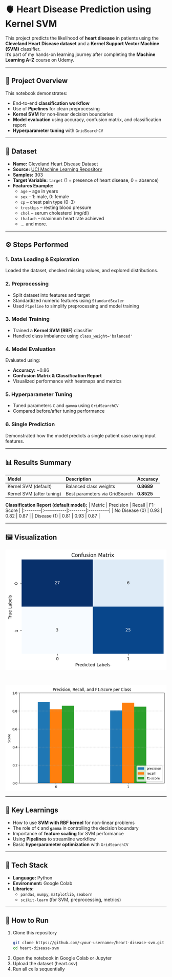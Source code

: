 # 🫀 Heart Disease Prediction using Kernel SVM

This project predicts the likelihood of **heart disease** in patients using the **Cleveland Heart Disease dataset** and a **Kernel Support Vector Machine (SVM)** classifier.  
It’s part of my hands-on learning journey after completing the **Machine Learning A–Z** course on Udemy.

---

## 📘 Project Overview

This notebook demonstrates:
- End-to-end **classification workflow**
- Use of **Pipelines** for clean preprocessing
- **Kernel SVM** for non-linear decision boundaries
- **Model evaluation** using accuracy, confusion matrix, and classification report
- **Hyperparameter tuning** with `GridSearchCV`

---

## 🧩 Dataset

- **Name:** Cleveland Heart Disease Dataset  
- **Source:** [UCI Machine Learning Repository](https://archive.ics.uci.edu/dataset/45/heart+disease)  
- **Samples:** 303  
- **Target Variable:** `target` (1 = presence of heart disease, 0 = absence)  
- **Features Example:**
  - `age` – age in years  
  - `sex` – 1: male, 0: female  
  - `cp` – chest pain type (0–3)  
  - `trestbps` – resting blood pressure  
  - `chol` – serum cholesterol (mg/dl)  
  - `thalach` – maximum heart rate achieved  
  - … and more.

---

## ⚙️ Steps Performed

### **1. Data Loading & Exploration**
Loaded the dataset, checked missing values, and explored distributions.

### **2. Preprocessing**
- Split dataset into features and target  
- Standardized numeric features using `StandardScaler`  
- Used `Pipeline` to simplify preprocessing and model training

### **3. Model Training**
- Trained a **Kernel SVM (RBF)** classifier  
- Handled class imbalance using `class_weight='balanced'`

### **4. Model Evaluation**
Evaluated using:
- **Accuracy:** ~0.86  
- **Confusion Matrix & Classification Report**
- Visualized performance with heatmaps and metrics

### **5. Hyperparameter Tuning**
- Tuned parameters `C` and `gamma` using `GridSearchCV`
- Compared before/after tuning performance

### **6. Single Prediction**
Demonstrated how the model predicts a single patient case using input features.

---

## 📊 Results Summary

| Model | Description | Accuracy |
|:------|:-------------|:---------|
| Kernel SVM (default) | Balanced class weights | **0.8689** |
| Kernel SVM (after tuning) | Best parameters via GridSearch | **0.8525** |


**Classification Report (default model):**
| Metric | Precision | Recall | F1-Score |
|:--------|:-----------|:--------|:----------|
| No Disease (0) | 0.93 | 0.82 | 0.87 |
| Disease (1) | 0.81 | 0.93 | 0.87 |

---
## 🖼️ Visualization
![Confusion Matrix](images/cm_kernel_svm.png)

&nbsp;

![Bar Chart](images/bar_chart.png)

---
## 🧠 Key Learnings

- How to use **SVM with RBF kernel** for non-linear problems  
- The role of **`C`** and **`gamma`** in controlling the decision boundary  
- Importance of **feature scaling** for SVM performance  
- Using **Pipelines** to streamline workflow  
- Basic **hyperparameter optimization** with `GridSearchCV`

---

## 🧰 Tech Stack

- **Language:** Python 
- **Environment:** Google Colab  
- **Libraries:**  
  - `pandas`, `numpy`, `matplotlib`, `seaborn`  
  - `scikit-learn` (for SVM, preprocessing, metrics)

---

## 🚀 How to Run

1. Clone this repository  
   ```bash
   git clone https://github.com/<your-username>/heart-disease-svm.git
   cd heart-disease-svm
2. Open the notebook in Google Colab or Jupyter
3. Upload the dataset (heart.csv)
4. Run all cells sequentially
